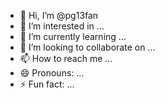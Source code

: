 - 👋 Hi, I’m @pg13fan
- 👀 I’m interested in ...
- 🌱 I’m currently learning ...
- 💞️ I’m looking to collaborate on ...
- 📫 How to reach me ...
- 😄 Pronouns: ...
- ⚡ Fun fact: ...

<!---
pg13fan/pg13fan is a ✨ special ✨ repository because its `README.md` (this file) appears on your GitHub profile.
You can click the Preview link to take a look at your changes.
--->
